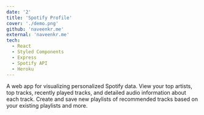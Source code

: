 ```yaml
---
date: '2'
title: 'Spotify Profile'
cover: './demo.png'
github: 'naveenkr.me'
external: 'naveenkr.me'
tech:
  - React
  - Styled Components
  - Express
  - Spotify API
  - Heroku
---
```


A web app for visualizing personalized Spotify data. View your top artists, top tracks, recently played tracks, and detailed audio information about each track. Create and save new playlists of recommended tracks based on your existing playlists and more.
